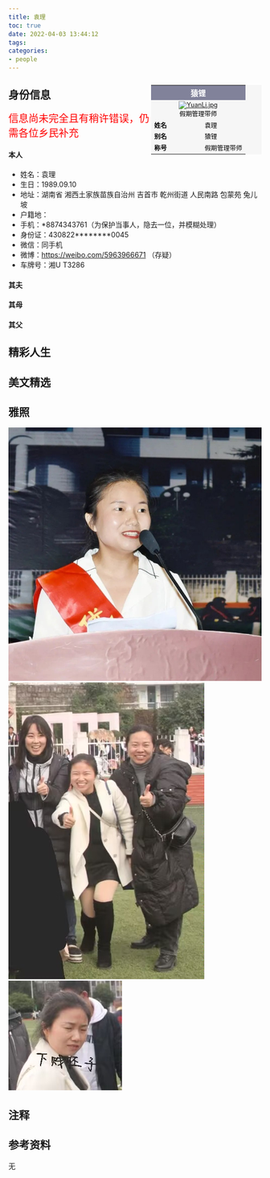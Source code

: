 ```yaml
---
title: 袁理
toc: true
date: 2022-04-03 13:44:12
tags:
categories:
- people
---
```

<table style="font-size:89%;float:right;background-color:#f6f6f6;width:220px;color:#000000;">
<tbody><tr>
<th colspan="2" style="background-color:#81829A;color:#FFFFFF;font-size:120%;padding:4px">猿锂
</th></tr>
<tr>
<td colspan="2" style="text-align:center;"><a href="https://github.com/unfairwiki/unfairwiki/raw/images/YuanLi.jpg" class="image"><img alt="YuanLi.jpg" src="https://github.com/unfairwiki/unfairwiki/raw/images/YuanLi.jpg" decoding="async" width="144" height="192" srcset="https://github.com/unfairwiki/unfairwiki/raw/images/YuanLi.jpg"></a><br>假期管理带师
</td></tr>
<tr>
<td width="88px"><b>姓名</b>
</td>
<td>袁理
</td></tr>
<tr>
<td><b>别名</b>
</td>
<td>猿锂
</td></tr>
<tr>
<td><b>称号</b>
</td>
<td>假期管理带师
</td></tr>
</tbody></table>

## 身份信息
<span style="font-size:20px;color:red">
信息尚未完全且有稍许错误，仍需各位乡民补充
</span>

#### 本人
* 姓名：袁理
* 生日：1989.09.10
* 地址：湖南省 湘西土家族苗族自治州 吉首市 乾州街道 人民南路 包蒙苑 兔儿坡
* 户籍地：
* 手机：<span class="blur">*8874343761</span>（为保护当事人，隐去一位，并模糊处理）
* 身份证：430822********0045
* 微信：同手机
* 微博：https://weibo.com/5963966671 （存疑）
* 车牌号：湘U T3286
#### 其夫
#### 其母
#### 其父

## 精彩人生

## 美文精选

## 雅照
![image.png](https://github.com/unfairwiki/unfairwiki/raw/images/YuanLi_2.jpg)
![image.png](https://github.com/unfairwiki/unfairwiki/raw/images/YuanLi_3.jpg)
![image.png](https://github.com/unfairwiki/unfairwiki/raw/images/YuanLi_4.jpg)

## 注释

## 参考资料
无